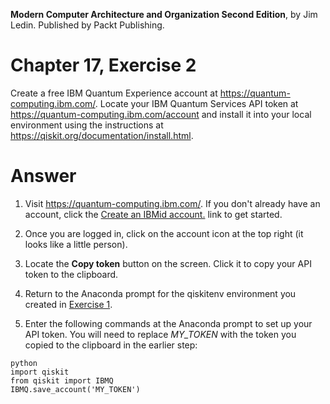 __Modern Computer Architecture and Organization Second Edition__, by Jim Ledin. Published by Packt Publishing.
# Chapter 17, Exercise 2

Create a free IBM Quantum Experience account at https://quantum-computing.ibm.com/. Locate your IBM Quantum Services API token at https://quantum-computing.ibm.com/account and install it into your local environment using the instructions at https://qiskit.org/documentation/install.html.

# Answer
1. Visit https://quantum-computing.ibm.com/. If you don't already have an account, click the [Create an IBMid account.](https://auth.quantum-computing.ibm.com/auth/idaas) link to get started.

1. Once you are logged in, click on the account icon at the top right (it looks like a little person).

1. Locate the **Copy token** button on the screen. Click it to copy your API token to the clipboard.

1. Return to the Anaconda prompt for the qiskitenv environment you created in [Exercise 1](Ex__1_install_qiskit.md).

1. Enter the following commands at the Anaconda prompt to set up your API token. You will need to replace *MY_TOKEN* with the token you copied to the clipboard in the earlier step:
```
python
import qiskit
from qiskit import IBMQ
IBMQ.save_account('MY_TOKEN')
```